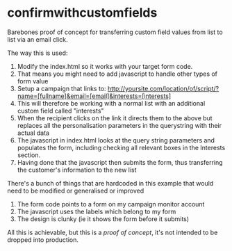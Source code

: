 confirmwithcustomfields
=======================
Barebones proof of concept for transferring custom field values from list to list via an email click.

The way this is used:
1. Modify the index.html so it works with your target form code.
2. That means you might need to add javascript to handle other types of form value
3. Setup a campaign that links to: http://yoursite.com/location/of/script/?name=[fullname]&email=[email]&interests=[interests]
4. This will therefore be working with a normal list with an additional custom field called "interests"
5. When the recipient clicks on the link it directs them to the above but replaces all the personalisation parameters in the querystring with their actual data
6. The javascript in index.html looks at the query string parameters and populates the form, including checking all relevant boxes in the Interests section.
7. Having done that the javascript then submits the form, thus transferring the customer's information to the new list

There's a bunch of things that are hardcoded in this example that would need to be modified or generalised or improved

1. The form code points to a form on my campaign monitor account
2. The javascript uses the labels which belong to my form
3. The design is clunky (ie it shows the form before it submits)

All this is achievable, but this is a *proof of concept*, it's not intended to be dropped into production.
